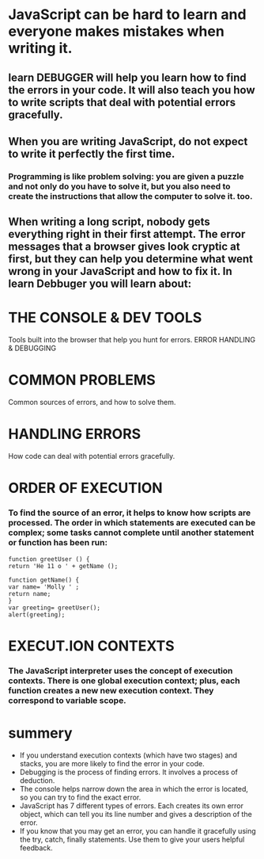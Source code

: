 # JavaScript can be hard to learn and everyone makes mistakes when writing it.
## learn DEBUGGER will help you learn how to find the errors in your code. It will also teach you how to write scripts that deal with potential errors gracefully. 

## When you are writing JavaScript, do not expect to write it perfectly the first time.
### Programming is like problem solving: you are given a puzzle and not only do you have to solve it, but you also need to create the instructions that allow the computer to solve it. too.


## When writing a long script, nobody gets everything right in their first attempt. The error messages that a browser gives look cryptic at first, but they can help you determine what went wrong in your JavaScript and how to fix it. In learn Debbuger you will learn about:
# THE CONSOLE & DEV TOOLS
Tools built into the browser
that help you hunt for errors.
 ERROR HANDLING & DEBUGGING
# COMMON PROBLEMS
Common sources of errors,
and how to solve them.
# HANDLING ERRORS
How code can deal with
potential errors gracefully.



 # ORDER OF EXECUTION 
 ### To find the source of an error, it helps to know how scripts are processed. The order in which statements are executed can be complex; some tasks cannot complete until another statement or function has been run: 

 ```
function greetUser () {
 return 'He 11 o ' + getName ();

function getName() {
var name= 'Molly ' ;
return name;
}
 var greeting= greetUser();
 alert(greeting); 
 ```


# EXECUT.ION CONTEXTS
### The JavaScript interpreter uses the concept of execution contexts. There is one global execution context; plus, each function creates a new new execution context. They correspond to variable scope. 

# summery 
* If you understand execution contexts (which have two stages) and stacks, you are more likely to find the error in your code.
* Debugging is the process of finding errors. It involves a process of deduction.
* The console helps narrow down the area in which the error is located, so you can try to find the exact error.
* JavaScript has 7 different types of errors. Each creates its own error object, which can tell you its line number and gives a description of the error.
* If you know that you may get an error, you can handle it gracefully using the try, catch, finally statements. Use them to give your users helpful feedback. 
